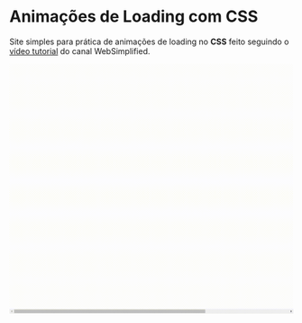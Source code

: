 # Animações de Loading com CSS

Site simples para prática de animações de loading no **CSS** feito seguindo o [vídeo tutorial](https://www.youtube.com/watch?v=nJ81DFmgHdU) do canal WebSimplified.

![Gif mostrando as animações do Site](img/Gif-Site.gif)

